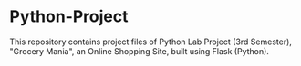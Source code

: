 # Python-Project
This repository contains project files of Python Lab Project (3rd Semester), "Grocery Mania", an Online Shopping Site, built using Flask (Python).
